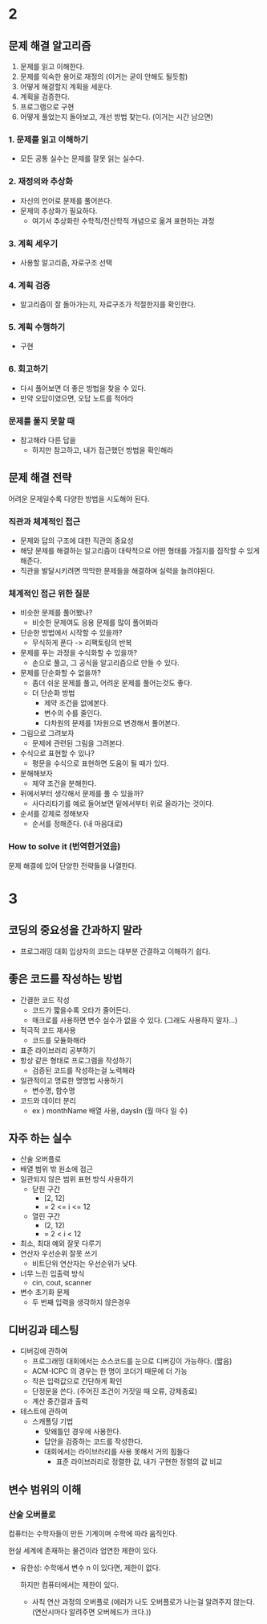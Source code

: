 # 2
## 문제 해결 알고리즘
1. 문제를 읽고 이해한다.
2. 문제를 익숙한 용어로 재정의 (이거는 굳이 안해도 될듯함)
3. 어떻게 해결할지 계획을 세운다.
4. 계획을 검증한다.
5. 프로그램으로 구현
6. 어떻게 풀었는지 돌아보고, 개선 방법 찾는다. (이거는 시간 남으면)
### 1. 문제를 읽고 이해하기
* 모든 공통 실수는 문제를 잘못 읽는 실수다.
### 2. 재정의와 추상화
* 자신의 언어로 문제를 풀어쓴다.
* 문제의 추상화가 필요하다.
  * 여기서 추상화란 수학적/전산학적 개념으로 옮겨 표현하는 과정
### 3. 계획 세우기
* 사용할 알고리즘, 자로구조 선택
### 4. 계획 검증
* 알고리즘이 잘 돌아가는지, 자료구조가 적절한지를 확인한다.
### 5. 계획 수행하기
* 구현
### 6. 회고하기
* 다시 풀어보면 더 좋은 방법을 찾을 수 있다.
* 만약 오답이였으면, 오답 노트를 적어라
### 문제를 풀지 못할 때
* 참고해라 다른 답을
  * 하지만 참고하고, 내가 접근했던 방법을 확인해라
## 문제 해결 전략
어려운 문제일수록 다양한 방법을 시도해야 된다.
### 직관과 체계적인 접근
* 문제와 답의 구조에 대한 직관의 중요성
* 해당 문제를 해결하는 알고리즘이 대략적으로 어떤 형태를 가질지를 짐작할 수 있게 해준다.
* 직관을 발달시키려면 막막한 문제들을 해결하며 실력을 늘려야된다.
### 체계적인 접근 위한 질문
* 비슷한 문제를 풀어봤나?
  * 비슷한 문제여도 응용 문제를 많이 풀어봐라
* 단순한 방법에서 시작할 수 있을까?
  * 무식하게 푼다 -> 리팩토링의 반복
* 문제를 푸는 과정을 수식화할 수 있을까?
  * 손으로 풀고, 그 공식을 알고리즘으로 만들 수 있다.
* 문제를 단순화할 수 없을까?
  * 좀더 쉬운 문제를 풀고, 어려운 문제를 풀어는것도 좋다.
  * 더 단순화 방법
    * 제약 조건을 없에본다.
    * 변수의 수를 줄인다.
    * 다차원의 문제를 1차원으로 변경해서 풀어본다.
* 그림으로 그려보자
  * 문제에 관련된 그림을 그려본다.
* 수식으로 표현할 수 있나?
  * 평문을 수식으로 표현하면 도움이 될 때가 있다.
* 분해해보자
  * 제약 조건을 분해한다.
* 뒤에서부터 생각해서 문제를 풀 수 있을까?
  * 사다리타기를 예로 들어보면 밑에서부터 위로 올라가는 것이다.
* 순서를 강제로 정해보자
  * 순서를 정해준다. (내 마음대로)
### How to solve it (번역한거였음)
문제 해결에 있어 단양한 전략들을 나열한다.
# 3
## 코딩의 중요성을 간과하지 말라
* 프로그래밍 대회 입상자의 코드는 대부분 간결하고 이해하기 쉽다.
## 좋은 코드를 작성하는 방법
* 간결한 코드 작성
  * 코드가 짧을수록 오타가 줄어든다.
  * 매크로를 사용하면 변수 실수가 없을 수 있다. (그래도 사용하지 말자...)
* 적극적 코드 재사용
  * 코드를 모듈화해라
* 표준 라이브러리 공부하기
* 항상 같은 형태로 프로그램을 작성하기
  * 검증된 코드를 작성하는걸 노력해라
* 일관적이고 명료한 명명법 사용하기
  * 변수명, 함수명
* 코드와 데이터 분리
  * ex ) monthName 배열 사용, daysIn (월 마다 일 수)
## 자주 하는 실수
* 산술 오버플로
* 배열 범위 밖 원소에 접근
* 일관되지 않은 범위 표현 방식 사용하기
  * 닫힌 구간
    * [2, 12]
    * = 2 <= i <= 12
  * 열린 구간
    * (2, 12)
    * = 2 < i < 12
* 최소, 최대 예외 잘못 다루기
* 연산자 우선순위 잘못 쓰기
  * 비트단위 연산자는 우선순위가 낮다.
* 너무 느린 입출력 방식
  * cin, cout, scanner
* 변수 초기화 문제
  * 두 번째 입력을 생각하지 않은경우
## 디버깅과 테스팅
* 디버깅에 관하여
  * 프로그래밍 대회에서는 소스코드를 눈으로 디버깅이 가능하다. (짧음)
  * ACM-ICPC 의 경우는 한 명이 코더기 때문에 더 가능
  * 작은 입력값으로 간단하게 확인
  * 단정문을 쓴다. (주어진 조건이 거짓일 때 오류, 강제종료)
  * 계산 중간결과 출력
* 테스트에 관하여
  * 스캐폴딩 기법
    * 맞왜틀인 경우에 사용한다.
    * 답안을 검증하는 코드를 작성한다.
    * 대회에서는 라이브러리를 사용 못해서 거의 힘들다
      * 표준 라이브러리로 정렬한 값, 내가 구현한 정렬의 값 비교
## 변수 범위의 이해
### 산술 오버플로
컴퓨터는 수학자들이 만든 기계이며 수학에 따라 움직인다.

현실 세계에 존재하는 물건이라 엄연한 제한이 있다.

* 유한성: 수학에서 변수 n 이 있다면, 제한이 없다.

  하지만 컴퓨터에서는 제한이 있다.
  * 사칙 연산 과정의 오버플로 (에러가 나도 오버플로가 나는걸 알려주지 않는다.(연산시마다 알려주면 오버헤드가 크다.))